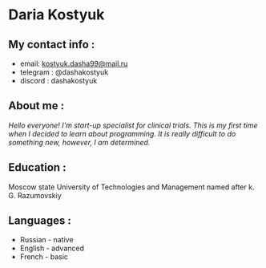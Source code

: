 # Daria Kostyuk

## My contact info :

+ email: kostyuk.dasha99@mail.ru
+ telegram : @dashakostyuk
+ discord : dashakostyuk

## About me :
*Hello everyone! I'm start-up specialist for clinical trials. This is my first time when I decided to learn about programming. It is really difficult to do something new, however, I am determined.* 


## Education :
Moscow state University of Technologies and Management named after k. G. Razumovskiy



## Languages :
+ Russian - native
+ English - advanced
+ French - basic
